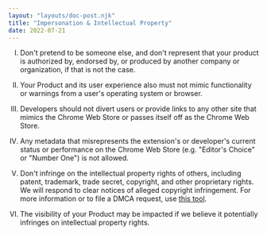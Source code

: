 ```yaml
---
layout: "layouts/doc-post.njk"
title: "Impersonation & Intellectual Property"
date: 2022-07-21
---
```


<!-- Atypical formatting is necessary to enable markdown formatting for LI contents -->
<ol type="I">
<li>

Don't pretend to be someone else, and don't represent that your product is authorized by, endorsed
by, or produced by another company or organization, if that is not the case.

</li>
<li>

Your Product and its user experience also must not mimic functionality or warnings from a user's
operating system or browser.

</li>
<li>

Developers should not divert users or provide links to any other site that mimics the Chrome Web
Store or passes itself off as the Chrome Web Store.

</li>
<li>

Any metadata that misrepresents the extension's or developer's current status or performance on the
Chrome Web Store (e.g. "Editor's Choice" or "Number One") is not allowed.

</li>
<li>

Don't infringe on the intellectual property rights of others, including patent, trademark, trade
secret, copyright, and other proprietary rights. We will respond to clear notices of alleged
copyright infringement. For more information or to file a DMCA request, use [this tool][dmca-tool].

</li>
<li>

The visibility of your Product may be impacted if we believe it potentially infringes on
intellectual property rights.

</li>
</ol>

[dmca-tool]: http://www.google.com/support/bin/static.py?page=ts.cs&ts=1114905
